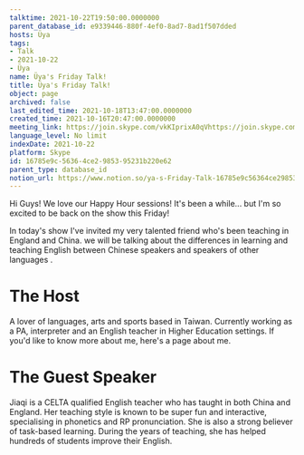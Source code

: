 ```yaml
---
talktime: 2021-10-22T19:50:00.0000000
parent_database_id: e9339446-880f-4ef0-8ad7-8ad1f507dded
hosts: Üya
tags:
- Talk
- 2021-10-22
- Üya
name: Üya's Friday Talk!
title: Üya's Friday Talk!
object: page
archived: false
last_edited_time: 2021-10-18T13:47:00.0000000
created_time: 2021-10-16T20:47:00.0000000
meeting_link: https://join.skype.com/vkKIprixA0qVhttps://join.skype.com/vkKIprixA0qV
language_level: No limit
indexDate: 2021-10-22
platform: Skype
id: 16785e9c-5636-4ce2-9853-95231b220e62
parent_type: database_id
notion_url: https://www.notion.so/ya-s-Friday-Talk-16785e9c56364ce2985395231b220e62
---
```


Hi Guys! 
We love our Happy Hour sessions! It's been a while... but I'm so excited to be back on the show this Friday!  

In today's show I've invited my very talented friend who's been teaching in England and China. 
we will be talking about the  differences in learning and teaching English between Chinese speakers and speakers of other languages .  


# The Host
A lover of languages, arts and sports based in Taiwan. Currently working as a PA, interpreter and an English teacher in Higher Education settings. 
If you'd like to know more about me, here's a page about me. 

# The Guest Speaker
Jiaqi is a CELTA qualified English teacher who has taught in both China and England. Her teaching style is known to be super fun and interactive, specialising in phonetics and RP pronunciation. She is also a strong believer of task-based learning. 
During the years of teaching, she has helped hundreds of students improve their English.
 
 
























